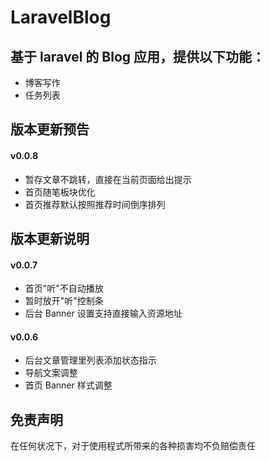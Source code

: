 LaravelBlog
====

基于 laravel 的 Blog 应用，提供以下功能：
----

- 博客写作
- 任务列表

版本更新预告
----

#### v0.0.8

- 暂存文章不跳转，直接在当前页面给出提示
- 首页随笔板块优化
- 首页推荐默认按照推荐时间倒序排列

版本更新说明
----

#### v0.0.7

- 首页"听"不自动播放
- 暂时放开"听"控制条
- 后台 Banner 设置支持直接输入资源地址

#### v0.0.6

- 后台文章管理里列表添加状态指示
- 导航文案调整
- 首页 Banner 样式调整


免责声明
----

在任何状况下，对于使用程式所带来的各种损害均不负赔偿责任
